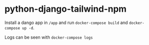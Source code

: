 # python-django-tailwind-npm

Install a dango app in `/app` and run `docker-compose build` and `docker-compose up -d`.

Logs can be seen with `docker-compose logs`
